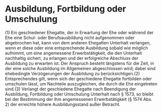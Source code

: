 # Ausbildung, Fortbildung oder Umschulung

(1) Ein geschiedener Ehegatte, der in Erwartung der Ehe oder während der Ehe eine Schul- oder Berufsausbildung nicht aufgenommen oder abgebrochen hat, kann von dem anderen Ehegatten Unterhalt verlangen, wenn er diese oder eine entsprechende Ausbildung sobald wie möglich aufnimmt, um eine angemessene Erwerbstätigkeit, die den Unterhalt nachhaltig sichert, zu erlangen und der erfolgreiche Abschluss der Ausbildung zu erwarten ist. Der Anspruch besteht längstens für die Zeit, in der eine solche Ausbildung im Allgemeinen abgeschlossen wird; dabei sind ehebedingte Verzögerungen der Ausbildung zu berücksichtigen.(2) Entsprechendes gilt, wenn sich der geschiedene Ehegatte fortbilden oder umschulen lässt, um Nachteile auszugleichen, die durch die Ehe eingetreten sind.(3) Verlangt der geschiedene Ehegatte nach Beendigung der Ausbildung, Fortbildung oder Umschulung Unterhalt nach § 1573, so bleibt bei der Bestimmung der ihm angemessenen Erwerbstätigkeit (§ 1574 Abs. 2) der erreichte höhere Ausbildungsstand außer Betracht. 

